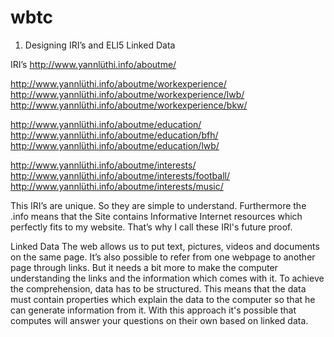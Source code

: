 # wbtc

1. Designing IRI’s and ELI5 Linked Data

IRI’s
http://www.yannlüthi.info/aboutme/

http://www.yannlüthi.info/aboutme/workexperience/
http://www.yannlüthi.info/aboutme/workexperience/lwb/
http://www.yannlüthi.info/aboutme/workexperience/bkw/

http://www.yannlüthi.info/aboutme/education/
http://www.yannlüthi.info/aboutme/education/bfh/
http://www.yannlüthi.info/aboutme/education/lwb/

http://www.yannlüthi.info/aboutme/interests/
http://www.yannlüthi.info/aboutme/interests/football/
http://www.yannlüthi.info/aboutme/interests/music/

This IRI’s are unique. So they are simple to understand. 
Furthermore the .info means that the Site contains Informative Internet resources which perfectly fits to my website.
That’s why I call these IRI's future proof. 

Linked Data
The web allows us to put text, pictures, videos and documents on the same page. It’s also possible to refer from one webpage to another page through links.
But it needs a bit more to make the computer understanding the links and the information which comes with it. To achieve the comprehension, data has to be structured.
This means that the data must contain properties which explain the data to the computer so that he can generate information from it. With this approach it's possible that computes will answer your questions on their own based on linked data.
